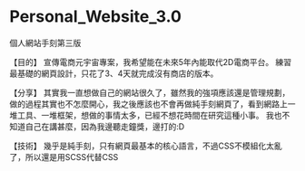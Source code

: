 # Personal_Website_3.0
個人網站手刻第三版

【目的】
宣傳電商元宇宙專案，我希望能在未來5年內能取代2D電商平台。
練習最基礎的網頁設計，只花了3、4天就完成沒有商店的版本。

【分享】
其實我一直想做自己的網站很久了，雖然我的強項應該還是管理規劃，做的過程其實也不怎麼開心，我之後應該也不會再做純手刻網頁了，看到網路上一堆工具、一堆框架，想做的事情太多，已經不想花時間在研究這種小事。
我也不知道自己在講甚麼，因為我邊聽走鐘獎，邊打的:D

【技術】
幾乎是純手刻，只有網頁最基本的核心語言，不過CSS不模組化太亂了，所以還是用SCSS代替CSS
